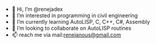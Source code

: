 - 👋 Hi, I’m @renejadex
- 👀 I’m interested in programming in civil engineering
- 🌱 I’m currently learning AutoLISP, C, C++, C#, Assembly
- 💞️ I’m looking to collaborate on AutoLISP routines
- 📫 reach me via mail:renejanous@gmail.com

<!---
renejadex/renejadex is a ✨ special ✨ repository because its `README.md` (this file) appears on your GitHub profile.
You can click the Preview link to take a look at your changes.
--->
